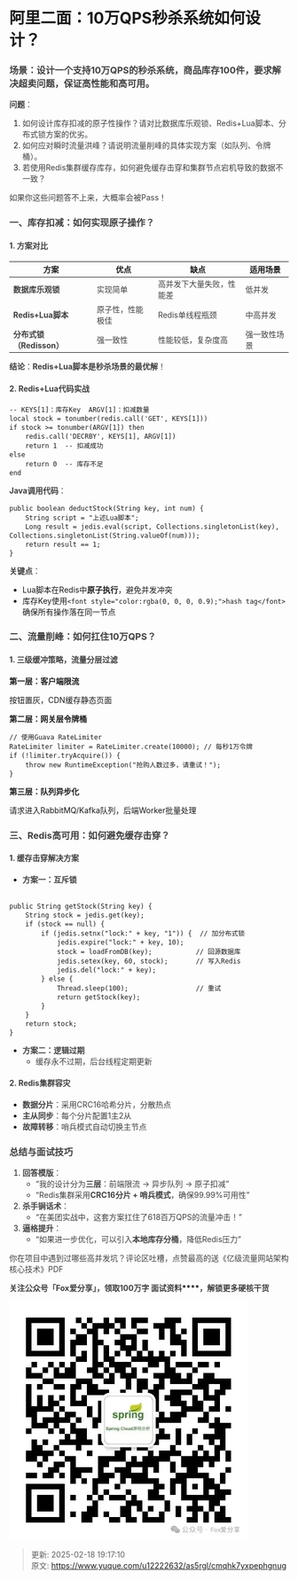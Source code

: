 # 阿里二面：10万QPS秒杀系统如何设计？

### **<font style="color:rgb(64, 64, 64);">场景</font>**<font style="color:rgb(64, 64, 64);">：设计一个支持10万QPS的秒杀系统，商品库存100件，要求解决超卖问题，保证高性能和高可用。  
</font>**<font style="color:rgb(64, 64, 64);">问题</font>**<font style="color:rgb(64, 64, 64);">：</font>
1. <font style="color:rgb(64, 64, 64);">如何设计库存扣减的原子性操作？请对比数据库乐观锁、Redis+Lua脚本、分布式锁方案的优劣。</font>
2. <font style="color:rgb(64, 64, 64);">如何应对瞬时流量洪峰？请说明流量削峰的具体实现方案（如队列、令牌桶）。</font>
3. <font style="color:rgb(64, 64, 64);">若使用Redis集群缓存库存，如何避免缓存击穿和集群节点宕机导致的数据不一致？</font>

<font style="color:rgb(64, 64, 64);">如果你这些问题答不上来，大概率会被Pass！</font>

  
 

### **<font style="color:rgb(64, 64, 64);">一、库存扣减：如何实现原子操作？</font>**
#### **<font style="color:rgb(64, 64, 64);">1. 方案对比</font>**
| **方案** | **优点** | **缺点** | **适用场景** |
| --- | --- | --- | --- |
| **<font style="color:rgb(64, 64, 64);">数据库乐观锁</font>** | <font style="color:rgb(64, 64, 64);">实现简单</font> | <font style="color:rgb(64, 64, 64);">高并发下大量失败，性能差</font> | <font style="color:rgb(64, 64, 64);">低并发</font> |
| **<font style="color:rgb(64, 64, 64);">Redis+Lua脚本</font>** | <font style="color:rgb(64, 64, 64);">原子性，性能极佳</font> | <font style="color:rgb(64, 64, 64);">Redis单线程瓶颈</font> | <font style="color:rgb(64, 64, 64);">中高并发</font> |
| **<font style="color:rgb(64, 64, 64);">分布式锁（Redisson）</font>** | <font style="color:rgb(64, 64, 64);">强一致性</font> | <font style="color:rgb(64, 64, 64);">性能较低，复杂度高</font> | <font style="color:rgb(64, 64, 64);">强一致性场景</font> |


**<font style="color:rgb(64, 64, 64);">结论</font>**<font style="color:rgb(64, 64, 64);">：</font>**<font style="color:rgb(64, 64, 64);">Redis+Lua脚本是秒杀场景的最优解</font>**<font style="color:rgb(64, 64, 64);">！</font>

#### **<font style="color:rgb(64, 64, 64);">2. Redis+Lua代码实战</font>**
```plain
-- KEYS[1]：库存Key  ARGV[1]：扣减数量  
local stock = tonumber(redis.call('GET', KEYS[1]))  
if stock >= tonumber(ARGV[1]) then  
    redis.call('DECRBY', KEYS[1], ARGV[1])  
    return 1  -- 扣减成功  
else  
    return 0  -- 库存不足  
end  
```

**<font style="color:rgb(64, 64, 64);">Java调用代码</font>**<font style="color:rgb(64, 64, 64);">：</font>

```plain
public boolean deductStock(String key, int num) {  
    String script = "上述Lua脚本";  
    Long result = jedis.eval(script, Collections.singletonList(key), Collections.singletonList(String.valueOf(num)));  
    return result == 1;  
}  
```

**<font style="color:rgb(64, 64, 64);">关键点</font>**<font style="color:rgb(64, 64, 64);">：</font>

+ <font style="color:rgba(0, 0, 0, 0.9);">Lua脚本在Redis中</font>**<font style="color:rgba(0, 0, 0, 0.9);">原子执行</font>**<font style="color:rgba(0, 0, 0, 0.9);">，避免并发冲突</font>
+ <font style="color:rgba(0, 0, 0, 0.9);">库存Key使用</font>`<font style="color:rgba(0, 0, 0, 0.9);">hash tag</font>`<font style="color:rgba(0, 0, 0, 0.9);">确保所有操作落在同一节点</font>

<font style="color:rgba(0, 0, 0, 0.9);"></font>

### **<font style="color:rgb(64, 64, 64);">二、流量削峰：如何扛住10万QPS？</font>**
#### **<font style="color:rgb(64, 64, 64);">1. 三级缓冲策略，流量分层过滤</font>**
**<font style="color:rgba(0, 0, 0, 0.9);">第一层：客户端限流</font>**

<font style="color:rgba(0, 0, 0, 0.9);">按钮置灰，CDN缓存静态页面</font>

**<font style="color:rgba(0, 0, 0, 0.9);"></font>**

**<font style="color:rgba(0, 0, 0, 0.9);">第二层：网关层令牌桶</font>**

```plain
// 使用Guava RateLimiter  
RateLimiter limiter = RateLimiter.create(10000); // 每秒1万令牌  
if (!limiter.tryAcquire()) {  
    throw new RuntimeException("抢购人数过多，请重试！");  
}  
```



**<font style="color:rgba(0, 0, 0, 0.9);">第三层：队列异步化</font>**

<font style="color:rgba(0, 0, 0, 0.9);">请求进入RabbitMQ/Kafka队列，后端Worker批量处理</font>

### **<font style="color:rgb(64, 64, 64);">三、Redis高可用：如何避免缓存击穿？</font>**
#### **<font style="color:rgb(64, 64, 64);">1. 缓存击穿解决方案</font>**
+ **<font style="color:rgb(64, 64, 64);">方案一：互斥锁</font>**

```plain

public String getStock(String key) {  
    String stock = jedis.get(key);  
    if (stock == null) {  
        if (jedis.setnx("lock:" + key, "1")) {  // 加分布式锁  
            jedis.expire("lock:" + key, 10);  
            stock = loadFromDB(key);           // 回源数据库  
            jedis.setex(key, 60, stock);       // 写入Redis  
            jedis.del("lock:" + key);  
        } else {  
            Thread.sleep(100);                 // 重试  
            return getStock(key);  
        }  
    }  
    return stock;  
}  
```



+ **<font style="color:rgb(64, 64, 64);">方案二：逻辑过期</font>**
    - <font style="color:rgb(64, 64, 64);">缓存永不过期，后台线程定期更新</font>

#### **<font style="color:rgb(64, 64, 64);">2. Redis集群容灾</font>**
+ **<font style="color:rgb(64, 64, 64);">数据分片</font>**<font style="color:rgb(64, 64, 64);">：采用CRC16哈希分片，分散热点</font>
+ **<font style="color:rgb(64, 64, 64);">主从同步</font>**<font style="color:rgb(64, 64, 64);">：每个分片配置1主2从</font>
+ **<font style="color:rgb(64, 64, 64);">故障转移</font>**<font style="color:rgb(64, 64, 64);">：哨兵模式自动切换主节点</font>

<font style="color:rgba(0, 0, 0, 0.9);"></font>

### **<font style="color:rgb(64, 64, 64);">总结与面试技巧</font>**
1. **<font style="color:rgb(64, 64, 64);">回答模版</font>**<font style="color:rgb(64, 64, 64);">：</font>
    - <font style="color:rgb(64, 64, 64);">“我的设计分为</font>**<font style="color:rgb(64, 64, 64);">三层</font>**<font style="color:rgb(64, 64, 64);">：前端限流 → 异步队列 → 原子扣减”</font>
    - <font style="color:rgb(64, 64, 64);">“Redis集群采用</font>**<font style="color:rgb(64, 64, 64);">CRC16分片 + 哨兵模式</font>**<font style="color:rgb(64, 64, 64);">，确保99.99%可用性”</font>
2. **<font style="color:rgb(64, 64, 64);">杀手锏话术</font>**<font style="color:rgb(64, 64, 64);">：</font>
    - <font style="color:rgb(64, 64, 64);">“在美团实战中，这套方案扛住了618百万QPS的流量冲击！”</font>
3. **<font style="color:rgb(64, 64, 64);">逼格提升</font>**<font style="color:rgb(64, 64, 64);">：</font>
    - <font style="color:rgb(64, 64, 64);">“如果进一步优化，可以引入</font>**<font style="color:rgb(64, 64, 64);">本地库存分桶</font>**<font style="color:rgb(64, 64, 64);">，降低Redis压力”</font>

<font style="color:rgba(0, 0, 0, 0.9);">  
</font>

<font style="color:rgb(64, 64, 64);">你在项目中遇到过哪些高并发坑？评论区吐槽，点赞最高的送《亿级流量网站架构核心技术》PDF</font>

**<font style="color:rgb(64, 64, 64);">关注公众号「Fox爱分享」，领取100万字 面试资料</font>****<font style="color:rgb(64, 64, 64);">，解锁更多硬核干货</font>**

![1739877408735-9a81c4a7-3cf2-4774-b5f7-443983d31913.webp](./img/HjOtJhk7gEyMuCW7/1739877408735-9a81c4a7-3cf2-4774-b5f7-443983d31913-710485.webp)

  
 



> 更新: 2025-02-18 19:17:10  
> 原文: <https://www.yuque.com/u12222632/as5rgl/cmqhk7yxpephgnug>